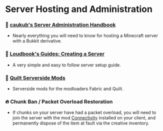 # Server Hosting and Administration

### 📘 [caukub's Server Administration Handbook](https://mcgui.de)
- Nearly everything you will need to know for hosting a Minecraft server with a Bukkit derivative.

### 📘 [Loudbook's Guides: Creating a Server](https://mcd.loudbook.dev/creating-a-server/)
- A very simple and easy to follow server setup guide.

### 🧰 [Quilt Serverside Mods](https://serverside.infra.link/)
- Serverside mods for the modloaders Fabric and Quilt.

### 🔥 Chunk Ban / Packet Overload Restoration
- If chunks on your server have had a packet overload, you will need to join the server with the mod [Connectivity](https://www.curseforge.com/minecraft/mc-mods/connectivity) installed on your client, and permanently dispose of the item at fault via the creative inventory.

